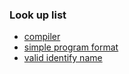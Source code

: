 ### Look up list
- [compiler](_001_compiler.md)  
- [simple program format](_002_program.cpp)  
- [valid identify name](_003_Identify_name.md)  

